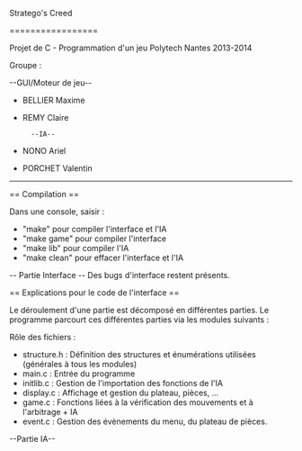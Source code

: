 
Stratego's Creed

=================

 Projet de C - Programmation d'un jeu
     Polytech Nantes 2013-2014

Groupe :


--GUI/Moteur de jeu--

- BELLIER Maxime
- REMY Claire

		--IA--


- NONO Ariel
- PORCHET Valentin

************************************************

== Compilation ==

Dans une console, saisir :
- "make"   pour compiler l'interface et l'IA
- "make game"   pour compiler l'interface
- "make lib"    pour compiler l'IA
- "make clean" pour effacer l'interface et l'IA

-- Partie Interface --
Des bugs d'interface restent présents.

== Explications pour le code de l'interface ==

Le déroulement d'une partie est décomposé en différentes parties.
Le programme parcourt ces différentes parties via les modules suivants :

Rôle des fichiers :

- structure.h  : Définition des structures et énumérations utilisées (générales à tous les modules)
- main.c       : Entrée du programme
- initlib.c    : Gestion de l'importation des fonctions de l'IA
- display.c    : Affichage et gestion du plateau, pièces, ...
- game.c       : Fonctions liées à la vérification des mouvements et à l'arbitrage + IA
- event.c      : Gestion des évènements du menu, du plateau de pièces.


--Partie IA--